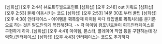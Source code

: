 [심희섭] [오후 2:44] 뷰포트투월드포인트
[심희섭] [오후 2:48] out 키워드
[심희섭] [오후 2:53] 물체 이동시키는 코드
[심희섭] [오후 2:53] 14분 30초 부터 꿀팁
[심희섭] [오후 4:38] 인터페이스 - 아이템을 획득할때 아이템 마다 타입별로 획득처리를 분기문으로 하는 것은 말도안되게 복잡해진다.
-> 각 아이템 컴포넌트들이 획득인터페이스를 구현하게 하자.
[심희섭] [오후 4:41] 아이템, 몬스터, 플레이어 직업 등을 구현하는데 강력함.(인터페이스)
[심희섭] [오후 4:43] 인터페이스는 코드도 추가하자

